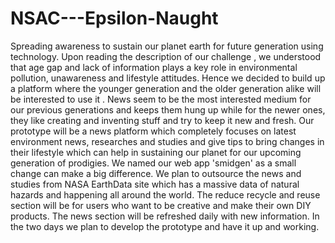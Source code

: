 # NSAC---Epsilon-Naught
Spreading awareness to sustain our planet earth for future generation using technology.
Upon reading the description of our challenge , we understood that age gap and lack of information plays a key role in environmental pollution, unawareness and lifestyle attitudes. Hence we decided to build up a platform where the younger generation and the older generation alike will be interested to use it .
News seem to be the most interested medium for our previous generations and keeps them hung up while for the newer ones, they like creating and inventing stuff and try to keep it new and fresh. 
Our prototype will be a news platform which completely focuses on latest environment news, researches and studies and give tips to bring changes in their lifestyle which can help in sustaining our planet for our upcoming generation of prodigies. 
We named our web app 'smidgen' as a small change can make a big difference.
We plan to outsource the news and studies from NASA EarthData site which has a massive data of natural hazards and happening all around the world.
The reduce recycle and reuse section will be for users who want to be creative and make their own DIY products. The news section will be refreshed daily with new information.
In the two days we plan to develop the prototype and have it up and working.
